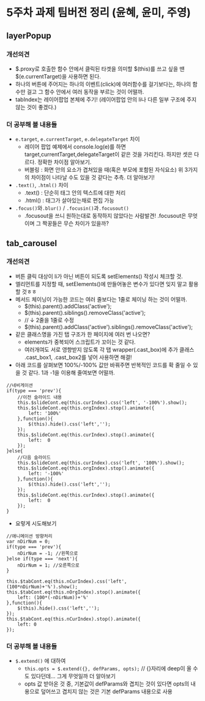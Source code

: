 # 5주차 과제 팀버전 정리 (윤혜, 윤미, 주영)

## layerPopup
### 개선의견
* $.proxy로 호출한 함수 안에서 클릭된 타겟을 의미할 $(this)를 쓰고 싶을 땐 $(e.currentTarget)을 사용하면 된다.
* 하나의 버튼에 주어지는 하나의 이벤트(click)에 여러함수를 걸기보다는, 하나의 함수만 걸고 그 함수 안에서 여러 동작을 부르는 것이 어떨까.
* tabIndex는 레이어팝업 본체에 주기! (레이어팝업 안의 li나 다른 일부 구조에 주지 않는 것이 좋겠다.)

### 더 공부해 볼 내용들
* `e.target`, `e.currentTarget`, `e.delegateTarget` 차이
  * 레이어 팝업 예제에서 console.log(e)를 하면 target,currentTarget,delegateTarget이 같은 것을 가리킨다. 하지만 셋은 다르다. 정확한 차이점 알아보기.
  * 버블링 : 화면 안의 요소가 겹쳐있을 때(혹은 부모에 포함된 자식요소) 위 3가지의 차이점이 나타날 수도 있을 것 같다는 추측. 더 알아보기!
* `.text()`, `.html()` 차이
  * .text() : 단순히 태그 안의 텍스트에 대한 처리
  * .html() : 태그가 살아있는채로 편집 가능
* `.focus()`와`.blur()` / `.focusin()`과`.focusout()`
  * .focusout을 쓰니 원하는대로 동작하지 않았다는 사람발견! .focusout은 무엇이며 그 짝꿍들은 무슨 차이가 있을까?

## tab_carousel
### 개선의견
* 버튼 클릭 대상이 li가 아닌 버튼이 되도록 setElements() 작성시 체크할 것.
* 엘리먼트를 지정할 때, setElements()에 만들어놓은 변수가 있다면 잊지 말고 활용할 것ㅎㅎ
* 메서드 체이닝이 가능한 코드는 여러 줄보다는 1줄로 체이닝 하는 것이 어떨까.
  * $(this).parent().addClass('active');
  * $(this).parent().siblings().removeClass('active');
  * // ↓ 2줄을 1줄로 수정
  * $(this).parent().addClass('active').siblings().removeClass('active');
* 같은 클래스명을 가진 탭 구조가 한 페이지에 여러 번 나오면?
  * elements가 중복되어 스크립트가 꼬이는 것 같다.
  * 여러개여도 서로 영향받지 않도록 각 탭 wrapper(.cast_box)에 추가 클래스 .cast_box1, .cast_box2를 넣어 사용하면 해결!
* 아래 코드를 살펴보면 100%/-100% 값만 바꿔주면 반복적인 코드를 확 줄일 수 있을 것 같다. 1과 -1을 이용해 줄여보면 어떨까.
```
//네비게이션
if(type === 'prev'){
    //이전 슬라이드 내용
    this.$slideCont.eq(this.curIndex).css('left', '-100%').show();
    this.$slideCont.eq(this.orgIndex).stop().animate({
        left: '100%'
    },function(){
        $(this).hide().css('left','');
    });
    this.$slideCont.eq(this.curIndex).stop().animate({
        left:  0
    });
}else{
    //다음 슬라이드
    this.$slideCont.eq(this.curIndex).css('left', '100%').show();
    this.$slideCont.eq(this.orgIndex).stop().animate({
        left: '-100%'
    },function(){
        $(this).hide().css('left','');
    });
    this.$slideCont.eq(this.curIndex).stop().animate({
        left:  0
    });
}
```
* 요렇게 시도해보기
```
//애니메이션 방향처리
var nDirNum = 0;
if(type === 'prev'){
    nDirNum = -1; //왼쪽으로
}else if(type === 'next'){
    nDirNum = 1; //오른쪽으로
}

this.$tabCont.eq(this.nCurIndex).css('left', (100*nDirNum)+'%').show();
this.$tabCont.eq(this.nOrgIndex).stop().animate({
    left: (100*(-nDirNum))+'%'
},function(){
    $(this).hide().css('left','');
});
this.$tabCont.eq(this.nCurIndex).stop().animate({
    left: 0
});
```

### 더 공부해 볼 내용들
* `$.extend()` 에 대하여
  * `this.opts = $.extend({}, defParams, opts);` // {}자리에 deep이 올 수도 있다던데... 그게 무엇일까 더 알아보기
  * opts 값 받아온 것 중, 기본값이 defParams와 겹치는 것이 있다면 opts의 내용으로 덮어쓰고 겹치지 않는 것은 기본 defParams 내용으로 사용

